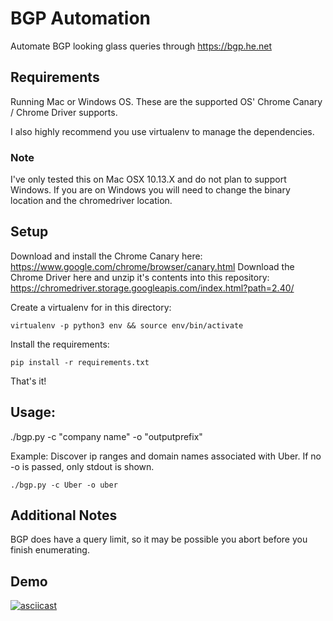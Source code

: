 # BGP Automation

Automate BGP looking glass queries through https://bgp.he.net

## Requirements

Running Mac or Windows OS. These are the supported OS' Chrome Canary / Chrome Driver supports.

I also highly recommend you use virtualenv to manage the dependencies.

### Note

I've only tested this on Mac OSX 10.13.X and do not plan to support Windows. If you are on Windows you will need to change the binary location and the chromedriver location.

## Setup

Download and install the Chrome Canary here: https://www.google.com/chrome/browser/canary.html
Download the Chrome Driver here and unzip it's contents into this repository: https://chromedriver.storage.googleapis.com/index.html?path=2.40/

Create a virtualenv for in this directory:

`virtualenv -p python3 env && source env/bin/activate`

Install the requirements:

`pip install -r requirements.txt`

That's it!

## Usage:

./bgp.py -c "company name" -o "outputprefix"

Example: Discover ip ranges and domain names associated with Uber.
	 If no -o is passed, only stdout is shown.

`./bgp.py -c Uber -o uber`

## Additional Notes

BGP does have a query limit, so it may be possible you abort before you finish enumerating.

## Demo

[![asciicast](https://asciinema.org/a/VeRuALc9uqtS4uQ2PKG6O76Y8)](https://asciinema.org/a/VeRuALc9uqtS4uQ2PKG6O76Y8)
<script src="https://asciinema.org/a/VeRuALc9uqtS4uQ2PKG6O76Y8.js" id="asciicast-VeRuALc9uqtS4uQ2PKG6O76Y8" async></script>
